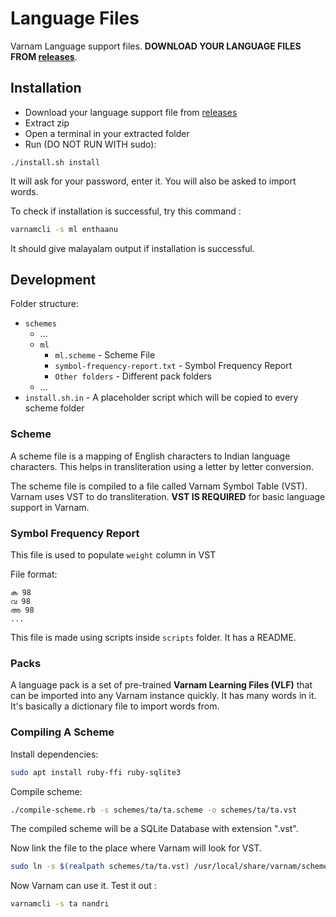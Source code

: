 # Language Files

Varnam Language support files. **DOWNLOAD YOUR LANGUAGE FILES FROM [releases](https://github.com/varnamproject/schemes/releases)**.

## Installation

* Download your language support file from [releases](https://github.com/varnamproject/schemes/releases)
* Extract zip
* Open a terminal in your extracted folder
* Run (DO NOT RUN WITH sudo):
```
./install.sh install
```
It will ask for your password, enter it. You will also be asked to import words.

To check if installation is successful, try this command :
```bash
varnamcli -s ml enthaanu
```
It should give malayalam output if installation is successful.

## Development

Folder structure:
- `schemes`
  - ...
  - `ml`
    - `ml.scheme` - Scheme File
    - `symbol-frequency-report.txt` - Symbol Frequency Report
    - `Other folders` - Different pack folders
  - ...
- `install.sh.in` - A placeholder script which will be copied to every scheme folder

### Scheme

A scheme file is a mapping of English characters to Indian language characters. This helps in transliteration using a letter by letter conversion.

The scheme file is compiled to a file called Varnam Symbol Table (VST). Varnam uses VST to do transliteration. **VST IS REQUIRED** for basic language support in Varnam.

### Symbol Frequency Report

This file is used to populate `weight` column in VST

File format:

```
ക 98
വ 98
അ 98
...
```

This file is made using scripts inside `scripts` folder. It has a README.

### Packs

A language pack is a set of pre-trained **Varnam Learning Files (VLF)** that can be imported into any Varnam instance quickly. It has many words in it. It's basically a dictionary file to import words from.

### Compiling A Scheme

Install dependencies:

```bash
sudo apt install ruby-ffi ruby-sqlite3
```

Compile scheme:

```bash
./compile-scheme.rb -s schemes/ta/ta.scheme -o schemes/ta/ta.vst
```

The compiled scheme will be a SQLite Database with extension ".vst".

Now link the file to the place where Varnam will look for VST.

```bash
sudo ln -s $(realpath schemes/ta/ta.vst) /usr/local/share/varnam/schemes/ta.vst
```

Now Varnam can use it. Test it out :

```bash
varnamcli -s ta nandri
```
